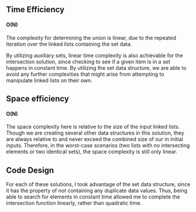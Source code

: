 ## Time Efficiency

#### O(N)
The complexity for determining the union is linear, due to the repeated iteration over the linked lists containing the set data.

By utilizing auxiliary sets, linear time complexity is also achievable for the intersection solution, since checking to see if a given item is in a set happens in constant time. By utilizing the set data structure, we are able to avoid any further complexities that might arise from attempting to manipulate linked lists on their own.


## Space efficiency

#### O(N)
The space complexity here is relative to the size of the input linked lists. Though we are creating several other data structures in this solution, they are always relative to and never exceed the combined size of our in initial inputs. Therefore, in the worst-case scenarios (two lists with no intersecting elements or two identical sets), the space complexity is still only linear.


## Code Design

For each of these solutions, I took advantage of the set data structure, since it has the property of not containing any duplicate data values. Thus, being able to search for elements in constant time allowed me to complete the intersection function linearly, rather than quadratic time.